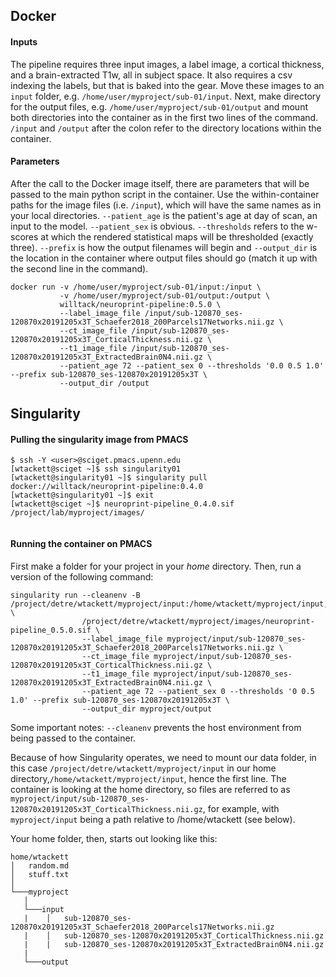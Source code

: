 ## Docker
#### Inputs
The pipeline requires three input images, a label image, a cortical thickness, and a brain-extracted T1w, all in subject space. It also requires a csv indexing the labels, but that is baked into the gear.
Move these images to an `input` folder, e.g. `/home/user/myproject/sub-01/input`. Next, make directory for the output files, e.g. `/home/user/myproject/sub-01/output` and mount both directories into the container as in the first two lines of the command. `/input` and `/output` after the colon refer to the directory locations within the container.

#### Parameters
After the call to the Docker image itself, there are parameters that will be passed to the main python script in the container. Use the within-container paths for the image files (i.e. `/input`), which will have the same names as in your local directories.
`--patient_age` is the patient's age at day of scan, an input to the model. `--patient_sex` is obvious. `--thresholds` refers to the w-scores at which the rendered statistical maps will be thresholded (exactly three). `--prefix` is how the output filenames will begin and `--output_dir` is the location in the container where output files should go (match it up with the second line in the command).

```
docker run -v /home/user/myproject/sub-01/input:/input \
           -v /home/user/myproject/sub-01/output:/output \
           willtack/neuroprint-pipeline:0.5.0 \
           --label_image_file /input/sub-120870_ses-120870x20191205x3T_Schaefer2018_200Parcels17Networks.nii.gz \
           --ct_image_file /input/sub-120870_ses-120870x20191205x3T_CorticalThickness.nii.gz \
           --t1_image_file /input/sub-120870_ses-120870x20191205x3T_ExtractedBrain0N4.nii.gz \
           --patient_age 72 --patient_sex 0 --thresholds '0.0 0.5 1.0' --prefix sub-120870_ses-120870x20191205x3T \
           --output_dir /output

```

## Singularity
#### Pulling the singularity image from PMACS
```
$ ssh -Y <user>@sciget.pmacs.upenn.edu
[wtackett@sciget ~]$ ssh singularity01
[wtackett@singularity01 ~]$ singularity pull docker://willtack/neuroprint-pipeline:0.4.0
[wtackett@singularity01 ~]$ exit
[wtackett@sciget ~]$ neuroprint-pipeline_0.4.0.sif /project/lab/myproject/images/
  
```
#### Running the container on PMACS
First make a folder for your project in your *home* directory. Then, run a version of the following command:

```
singularity run --cleanenv -B /project/detre/wtackett/myproject/input:/home/wtackett/myproject/input, \
                /project/detre/wtackett/myproject/images/neuroprint-pipeline_0.5.0.sif \
                --label_image_file myproject/input/sub-120870_ses-120870x20191205x3T_Schaefer2018_200Parcels17Networks.nii.gz \
                --ct_image_file myproject/input/sub-120870_ses-120870x20191205x3T_CorticalThickness.nii.gz \
                --t1_image_file myproject/input/sub-120870_ses-120870x20191205x3T_ExtractedBrain0N4.nii.gz \
                --patient_age 72 --patient_sex 0 --thresholds '0 0.5 1.0' --prefix sub-120870_ses-120870x20191205x3T \
                --output_dir myproject/output
```
Some important notes:
`--cleanenv` prevents the host environment from being passed to the container. 


Because of how Singularity operates, we need to mount our data folder, in this case `/project/detre/wtackett/myproject/input` in our home directory,`/home/wtackett/myproject/input`, hence the first line. The container is looking at the home directory, so files are referred to as `myproject/input/sub-120870_ses-120870x20191205x3T_CorticalThickness.nii.gz`, for example, with `myproject/input` being a path relative to /home/wtackett (see below).

Your home folder, then, starts out looking like this:

```
home/wtackett
│   random.md
│   stuff.txt    
│
└───myproject
   │   
   └───input
   |    │   sub-120870_ses-120870x20191205x3T_Schaefer2018_200Parcels17Networks.nii.gz
   |    │   sub-120870_ses-120870x20191205x3T_CorticalThickness.nii.gz
   |    |   sub-120870_ses-120870x20191205x3T_ExtractedBrain0N4.nii.gz 
   |
   └───output
  ```        

